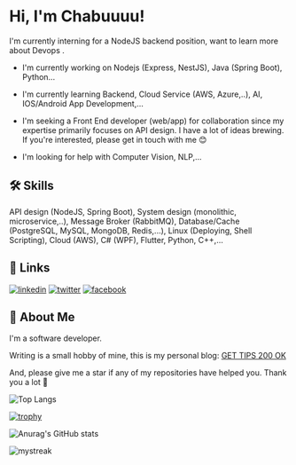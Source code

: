 
# Hi, I'm Chabuuuu! 

I'm currently interning for a NodeJS backend position, want to learn more about Devops .

- I'm currently working on Nodejs (Express, NestJS), Java (Spring Boot), Python...

- I'm currently learning Backend, Cloud Service (AWS, Azure,..), AI, IOS/Android App Development,...

- I'm seeking a Front End developer (web/app) for collaboration since my expertise primarily focuses on API design. I have a lot of ideas brewing. If you're interested, please get in touch with me 😊

- I'm looking for help with Computer Vision, NLP,... 


## 🛠 Skills
API design (NodeJS, Spring Boot), System design (monolithic, microservice,..), Message Broker (RabbitMQ), Database/Cache (PostgreSQL, MySQL, MongoDB, Redis,...), Linux (Deploying, Shell Scripting), Cloud (AWS), C# (WPF), Flutter, Python, C++,...


## 🔗 Links
[![linkedin](https://img.shields.io/badge/linkedin-0A66C2?style=for-the-badge&logo=linkedin&logoColor=white)](https://www.linkedin.com/in/thinhhaphu33/) [![twitter](https://img.shields.io/badge/twitter-1DA1F2?style=for-the-badge&logo=twitter&logoColor=white)](https://twitter.com/ChaBu1182432 ) [![facebook](https://img.shields.io/badge/Facebook-1877F2?style=for-the-badge&logo=facebook&logoColor=white)](https://www.facebook.com/bu.chan0310)


## 🚀 About Me
I'm a software developer.

Writing is a small hobby of mine, this is my personal blog: [GET TIPS 200 OK](https://gettips200ok.netlify.app/)

And, please give me a star if any of my repositories have helped you. Thank you a lot 🥰

![Top Langs](https://github-readme-stats.vercel.app/api/top-langs/?username=chabuuuu&layout=compact&bg_color=21314f&text_color=ffffff&exclude_repo=auto_checkonline_messenger---publish,Tool-dkhp-2023,UIT_TCCT)

[![trophy](https://github-profile-trophy.vercel.app/?username=ryo-ma&theme=nord)](https://github.com/ryo-ma/github-profile-trophy)

![Anurag's GitHub stats](https://github-readme-stats-bqhz.vercel.app/api?username=chabuuuu&show_icons=true&hide_border=true&theme=prussian&bg_color=21314f&text_color=ffffff&count_private=true)   

<img src="https://github-readme-streak-stats.herokuapp.com/?user=chabuuuu&theme=prussian" alt="mystreak"/>

